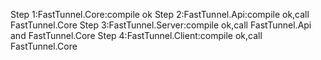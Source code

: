 

Step 1:FastTunnel.Core:compile ok
Step 2:FastTunnel.Api:compile ok,call FastTunnel.Core
Step 3:FastTunnel.Server:compile ok,call FastTunnel.Api and FastTunnel.Core
Step 4:FastTunnel.Client:compile ok,call  FastTunnel.Core

